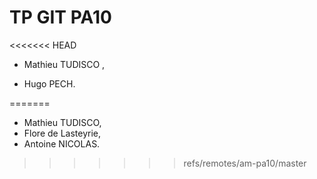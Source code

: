# TP GIT PA10

<<<<<<< HEAD


- Mathieu TUDISCO ,




















- Hugo PECH.

=======
- Mathieu TUDISCO,
- Flore de Lasteyrie,
- Antoine NICOLAS.
>>>>>>> refs/remotes/am-pa10/master
